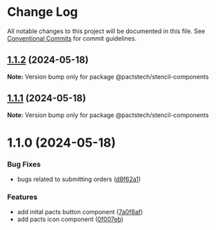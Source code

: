 # Change Log

All notable changes to this project will be documented in this file.
See [Conventional Commits](https://conventionalcommits.org) for commit guidelines.

## [1.1.2](https://github.com/ionic-team/stencil-component-starter/compare/v1.1.1...v1.1.2) (2024-05-18)

**Note:** Version bump only for package @pactstech/stencil-components





## [1.1.1](https://github.com/ionic-team/stencil-component-starter/compare/v1.1.0...v1.1.1) (2024-05-18)

**Note:** Version bump only for package @pactstech/stencil-components





# 1.1.0 (2024-05-18)


### Bug Fixes

* bugs related to submitting orders ([d8f62a1](https://github.com/ionic-team/stencil-component-starter/commit/d8f62a1d621f774e5972ccf4ef59f79dd65d0338))


### Features

* add inital pacts button component ([7a0f8af](https://github.com/ionic-team/stencil-component-starter/commit/7a0f8af0e58d65d05ab766e27a7c433033c053ed))
* add pacts icon component ([0f007eb](https://github.com/ionic-team/stencil-component-starter/commit/0f007eb4a3a4ee30330d8ac90e2abe6bf014f5e5))
